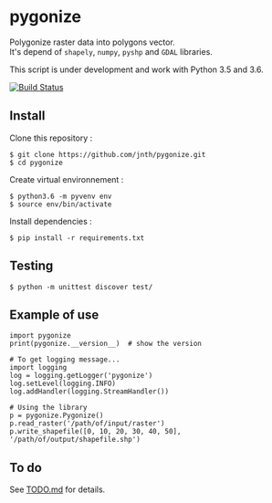 # pygonize

Polygonize raster data into polygons vector.  
It's depend of `shapely`, `numpy`, `pyshp` and `GDAL` libraries.  

This script is under development and work with Python 3.5 and 3.6.

[![Build Status](https://travis-ci.org/jnth/pygonize.svg?branch=master)](https://travis-ci.org/jnth/pygonize)



## Install

Clone this repository :

    $ git clone https://github.com/jnth/pygonize.git
    $ cd pygonize

Create virtual environnement :

    $ python3.6 -m pyvenv env
    $ source env/bin/activate

Install dependencies :

    $ pip install -r requirements.txt



## Testing

    $ python -m unittest discover test/
    


## Example of use

    import pygonize
    print(pygonize.__version__)  # show the version
    
    # To get logging message...
    import logging
    log = logging.getLogger('pygonize')
    log.setLevel(logging.INFO)
    log.addHandler(logging.StreamHandler())

    # Using the library
    p = pygonize.Pygonize()
    p.read_raster('/path/of/input/raster')
    p.write_shapefile([0, 10, 20, 30, 40, 50], '/path/of/output/shapefile.shp')
    


## To do

See [TODO.md](TODO.md) for details.







[Andreas Hilboll]: http://www.iup.uni-bremen.de/~hilboll/blog/2013/2013-10_installing-gdal-in-a-virtualenv.html
